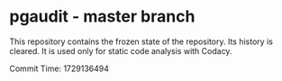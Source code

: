 # pgaudit - master branch

This repository contains the frozen state of the repository.
Its history is cleared. It is used only for static code
analysis with Codacy.

Commit Time: 1729136494